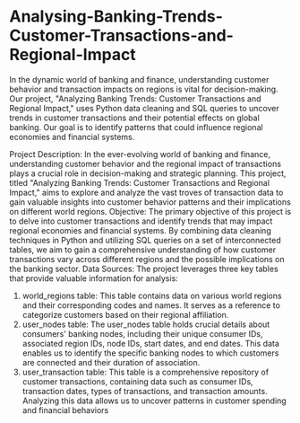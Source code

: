 # Analysing-Banking-Trends-Customer-Transactions-and-Regional-Impact

In the dynamic world of banking and finance, understanding customer behavior and transaction impacts on regions is vital for decision-making. Our project, "Analyzing Banking Trends: Customer Transactions and Regional Impact," uses Python data cleaning and SQL queries to uncover trends in customer transactions and their potential effects on global banking. Our goal is to identify patterns that could influence regional economies and financial systems.



Project Description:
In the ever-evolving world of banking and finance, understanding customer behavior and the regional impact of transactions plays a crucial role in decision-making and strategic planning. This project, titled "Analyzing Banking Trends: Customer Transactions and Regional Impact," aims to explore and analyze the vast troves of transaction data to gain valuable insights into customer behavior patterns and their implications on different world regions.
Objective: The primary objective of this project is to delve into customer transactions and identify trends that may impact regional economies and financial systems. By combining data cleaning techniques in Python and utilizing SQL queries on a set of interconnected tables, we aim to gain a comprehensive understanding of how customer transactions vary across different regions and the possible implications on the banking sector.
Data Sources: The project leverages three key tables that provide valuable information for analysis:
1.	world_regions table: This table contains data on various world regions and their corresponding codes and names. It serves as a reference to categorize customers based on their regional affiliation.
2.	user_nodes table: The user_nodes table holds crucial details about consumers' banking nodes, including their unique consumer IDs, associated region IDs, node IDs, start dates, and end dates. This data enables us to identify the specific banking nodes to which customers are connected and their duration of association.
3.	user_transaction table: This table is a comprehensive repository of customer transactions, containing data such as consumer IDs, transaction dates, types of transactions, and transaction amounts. Analyzing this data allows us to uncover patterns in customer spending and financial behaviors


